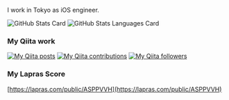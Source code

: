 I work in Tokyo as iOS engineer.

![GitHub Stats Card](https://github-readme-stats.vercel.app/api?username=milanistadev&show_icons=true&count_private=true)
![GitHub Stats Languages Card](https://github-readme-stats.vercel.app/api/top-langs/?username=milanistadev&layout=compact)

### My Qiita work
[![My Qiita posts](https://qiita-badge.apiapi.app/s/MilanistaDev/posts.svg)](http://qiita.com/MilanistaDev) [![My Qiita contributions](https://qiita-badge.apiapi.app/s/MilanistaDev/contributions.svg)](http://qiita.com/MilanistaDev) [![My Qiita followers](https://qiita-badge.apiapi.app/s/MilanistaDev/followers.svg)](http://qiita.com/MilanistaDev)

### My Lapras Score
[https://lapras.com/public/ASPPVVH](https://lapras.com/public/ASPPVVH)
